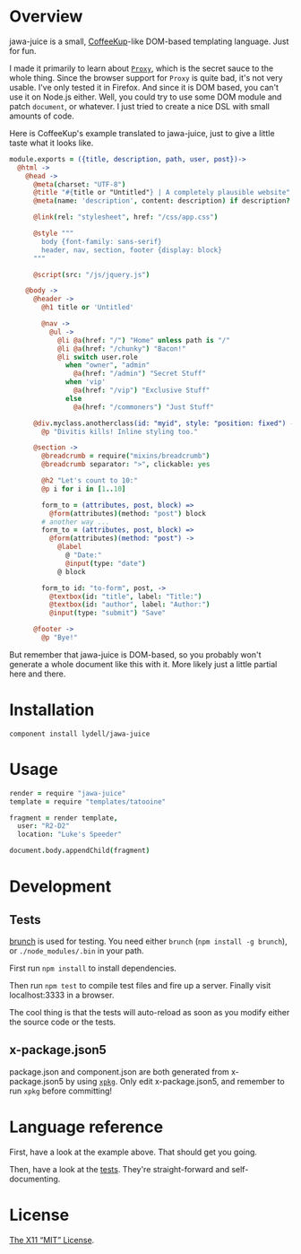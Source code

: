 Overview
========

jawa-juice is a small, [CoffeeKup]-like DOM-based templating language. Just for
fun.

I made it primarily to learn about [`Proxy`], which is the secret sauce to the
whole thing. Since the browser support for `Proxy` is quite bad, it's not very
usable. I've only tested it in Firefox.  And since it is DOM based, you can't
use it on Node.js either. Well, you could try to use some DOM module and patch
`document`, or whatever. I just tried to create a nice DSL with small amounts of
code.

Here is CoffeeKup's example translated to jawa-juice, just to give a little
taste what it looks like.

```coffee
module.exports = ({title, description, path, user, post})->
  @html ->
    @head ->
      @meta(charset: "UTF-8")
      @title "#{title or "Untitled"} | A completely plausible website"
      @meta(name: 'description', content: description) if description?

      @link(rel: "stylesheet", href: "/css/app.css")

      @style """
        body {font-family: sans-serif}
        header, nav, section, footer {display: block}
      """

      @script(src: "/js/jquery.js")

    @body ->
      @header ->
        @h1 title or 'Untitled'

        @nav ->
          @ul ->
            @li @a(href: "/") "Home" unless path is "/"
            @li @a(href: "/chunky") "Bacon!"
            @li switch user.role
              when "owner", "admin"
                @a(href: "/admin") "Secret Stuff"
              when 'vip'
                @a(href: "/vip") "Exclusive Stuff"
              else
                @a(href: "/commoners") "Just Stuff"

      @div.myclass.anotherclass(id: "myid", style: "position: fixed") ->
        @p "Divitis kills! Inline styling too."

      @section ->
        @breadcrumb = require("mixins/breadcrumb")
        @breadcrumb separator: ">", clickable: yes

        @h2 "Let's count to 10:"
        @p i for i in [1..10]

        form_to = (attributes, post, block) =>
          @form(attributes)(method: "post") block
        # another way ...
        form_to = (attributes, post, block) =>
          @form(attributes)(method: "post") ->
            @label
              @ "Date:"
              @input(type: "date")
            @ block

        form_to id: "to-form", post, ->
          @textbox(id: "title", label: "Title:")
          @textbox(id: "author", label: "Author:")
          @input(type: "submit") "Save"

      @footer ->
        @p "Bye!"
```

But remember that jawa-juice is DOM-based, so you probably won't generate a
whole document like this with it. More likely just a little partial here and
there.

[CoffeeKup]: https://github.com/mauricemach/coffeekup
[`Proxy`]: https://developer.mozilla.org/en-US/docs/Web/JavaScript/Reference/Global_Objects/Proxy


Installation
============

`component install lydell/jawa-juice`


Usage
=====

```coffee
render = require "jawa-juice"
template = require "templates/tatooine"

fragment = render template,
  user: "R2-D2"
  location: "Luke's Speeder"

document.body.appendChild(fragment)
```


Development
===========

Tests
-----

[brunch] is used for testing. You need either `brunch` (`npm install -g
brunch`), or `./node_modules/.bin` in your path.

First run `npm install` to install dependencies.

Then run `npm test` to compile test files and fire up a server. Finally visit
localhost:3333 in a browser.

The cool thing is that the tests will auto-reload as soon as you modify either
the source code or the tests.

[brunch]: http://brunch.io

x-package.json5
---------------

package.json and component.json are both generated from x-package.json5 by
using [`xpkg`]. Only edit x-package.json5, and remember to run `xpkg` before
committing!

[`xpkg`]: https://github.com/kof/node-xpkg

Language reference
==================

First, have a look at the example above. That should get you going.

Then, have a look at the [tests](test/index.coffee). They're straight-forward
and self-documenting.


License
=======

[The X11 “MIT” License](LICENSE).
